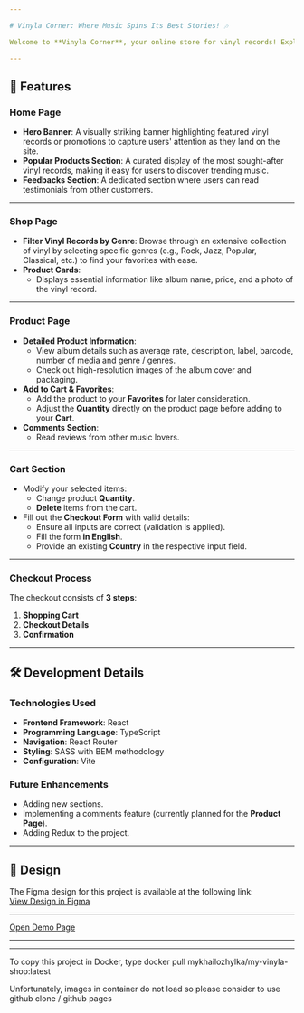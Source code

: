 ```yaml
---

# Vinyla Corner: Where Music Spins Its Best Stories! 🎶

Welcome to **Vinyla Corner**, your online store for vinyl records! Explore our collection, add your favorite records to the cart, and enjoy the timeless charm of vinyl.

---
```


## 🛒 Features

### **Home Page**
- **Hero Banner**: A visually striking banner highlighting featured vinyl records or promotions to capture users' attention as they land on the site.
- **Popular Products Section**: A curated display of the most sought-after vinyl records, making it easy for users to discover trending music.
- **Feedbacks Section**: A dedicated section where users can read testimonials from other customers.

---

### **Shop Page**
- **Filter Vinyl Records by Genre**: Browse through an extensive collection of vinyl by selecting specific genres (e.g., Rock, Jazz, Popular, Classical, etc.) to find your favorites with ease.
- **Product Cards**:
  - Displays essential information like album name, price, and a photo of the vinyl record.

---

### **Product Page**
- **Detailed Product Information**:
  - View album details such as average rate, description, label, barcode, number of media and genre / genres.
  - Check out high-resolution images of the album cover and packaging.
- **Add to Cart & Favorites**:
  - Add the product to your **Favorites** for later consideration.
  - Adjust the **Quantity** directly on the product page before adding to your **Cart**.
- **Comments Section**:
  - Read reviews from other music lovers.

---

### **Cart Section**
- Modify your selected items:
  - Change product **Quantity**.
  - **Delete** items from the cart.
- Fill out the **Checkout Form** with valid details:
  - Ensure all inputs are correct (validation is applied).
  - Fill the form **in English**.
  - Provide an existing **Country** in the respective input field.

---

### **Checkout Process**
The checkout consists of **3 steps**:
1. **Shopping Cart**
2. **Checkout Details**
3. **Confirmation**

---

## 🛠️ Development Details

### **Technologies Used**
- **Frontend Framework**: React
- **Programming Language**: TypeScript
- **Navigation**: React Router
- **Styling**: SASS with BEM methodology
- **Configuration**: Vite

### **Future Enhancements**
- Adding new sections.
- Implementing a comments feature (currently planned for the **Product Page**).
- Adding Redux to the project.

---

## 🎨 Design
The Figma design for this project is available at the following link:  
[View Design in Figma](https://www.figma.com/design/nBrWSDW3mf1sgOlWxod1ZQ/Design?node-id=0-1&t=Ukwq32gBlFLcQj0N-1)

---

[Open Demo Page](https://mikezhylka.github.io/vinyla-shop/)  

---

---

To copy this project in Docker, type docker pull mykhailozhylka/my-vinyla-shop:latest 

Unfortunately, images in container do not load so please consider to use github clone / github pages

